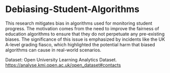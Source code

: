 # Debiasing-Student-Algorithms
This research mitigates bias in algorithms used for monitoring student progress. The motivation comes from the need to improve the fairness of education algorithms to ensure that they do not perpetuate any pre-existing biases. The significance of this issue is emphasized by incidents like the UK A-level grading fiasco, which highlighted the potential harm that biased algorithms can cause in real-world scenarios.

Dataset: Open University Learning Analytics Dataset. https://analyse.kmi.open.ac.uk/open_dataset#contacts
